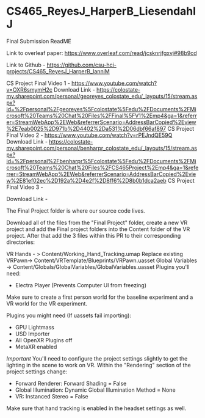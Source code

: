 # CS465_ReyesJ_HarperB_LiesendahlJ

Final Submission ReadME


Link to overleaf paper: https://www.overleaf.com/read/jcsknrjfgxvj#98b9cd

Link to Github - https://github.com/csu-hci-projects/CS465_ReyesJ_HarperB_IanniM

CS Project Final Video 1 - https://www.youtube.com/watch?v=OXR6smymH2c
Download Link - https://colostate-my.sharepoint.com/personal/georeyes_colostate_edu/_layouts/15/stream.aspx?id=%2Fpersonal%2Fgeoreyes%5Fcolostate%5Fedu%2FDocuments%2FMicrosoft%20Teams%20Chat%20Files%2FFinal%5FV1%2Emp4&ga=1&referrer=StreamWebApp%2EWeb&referrerScenario=AddressBarCopied%2Eview%2E7eab0025%2D971b%2D4402%2Da531%2D06dbf66af897
CS Project Final Video 2 - https://www.youtube.com/watch?v=rPEJndQE59Q
Download Link - https://colostate-my.sharepoint.com/personal/benharpr_colostate_edu/_layouts/15/stream.aspx?id=%2Fpersonal%2Fbenharpr%5Fcolostate%5Fedu%2FDocuments%2FMicrosoft%20Teams%20Chat%20Files%2FCS465Project%2Emp4&ga=1&referrer=StreamWebApp%2EWeb&referrerScenario=AddressBarCopied%2Eview%2E81ef02ec%2D192a%2D4e2f%2D8ff6%2D8b0b1dca2aeb
CS Project Final Video 3 - 

Download Link - 

The Final Project folder is where our source code lives. 

Download all of the files from the "Final Project" folder, create a new VR project and add the Final project folders into the Content folder of the VR project. After that add the 3 files within this PR to their corresponding directories:

VR Hands - > Content/Working_Hand_Tracking.umap
Replace existing VRPawn-> Content/VRTemplate/Blueprints/VRPawn.uasset
Global Variables -> Content/Globals/GlobalVariables/GlobalVariables.uasset
Plugins you'll need:
- Electra Player (Prevents Computer UI from freezing)

Make sure to create a first person world for the baseline experiment and a VR world for the VR experiment. 

Plugins you might need (If uassets fail importing):
- GPU Lightmass
- USD Importer
- All OpenXR Plugins off
- MetaXR enabled


*Important*
You'll need to configure the project settings slightly to get the lighting in the scene to work on VR. Within the "Rendering" section of the project settings change:

- Forward Renderer: Forward Shading = False
- Global Illumination: Dynamic Global Illumination Method = None
- VR: Instanced Stereo = False

Make sure that hand tracking is enabled in the headset settings as well. 

